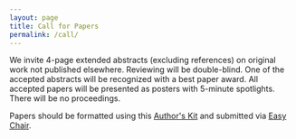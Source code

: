 ```yaml
---
layout: page
title: Call for Papers
permalink: /call/
---
```


We invite 4-page extended abstracts (excluding references) on original work not published elsewhere.  Reviewing will be double-blind.  One of the accepted abstracts will be recognized with a best paper award.  All accepted papers will be presented as posters with 5-minute spotlights. There will be no proceedings. 

Papers should be formatted using this [Author's Kit](GroupSightAuthorKit16.tar.gz) and submitted via [Easy Chair](https://easychair.org/conferences/?conf=groupsight2016).
